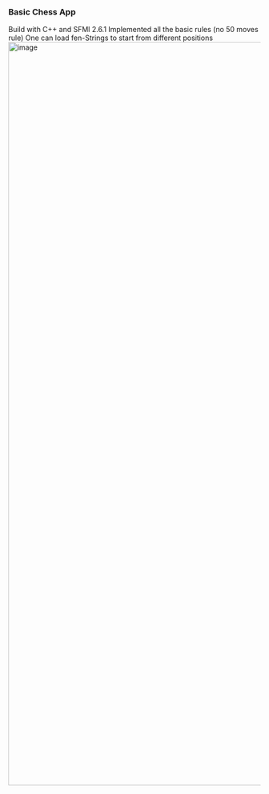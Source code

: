 ### Basic Chess App 
Build with C++ and SFMl 2.6.1 
Implemented all the basic rules (no 50 moves rule)
One can load fen-Strings to start from different positions
<img width="1850" height="1483" alt="image" src="https://github.com/user-attachments/assets/ecdd1ed1-50e3-4a9f-9394-237fccfbe00f" />
